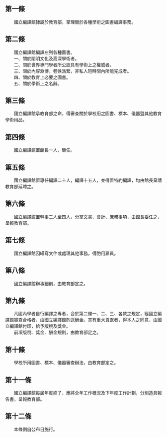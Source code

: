 第一條 
-------
　　國立編譯館隸屬於教育部，掌理關於各種學術之圖書編譯事務。  


第二條 
-------
　　國立編譯館編譯左列各種圖書。  
　　一、關於闡明文化及高深學術者。  
　　二、關於世界專門學者所公認具有學術上之權威者。  
　　三、關於內容淵博，卷帙浩繁，非私人短時間內所能完成者。  
　　四、關於教育上必要之圖書。  
　　五、關於學術上之名辭。  


第三條 
-------
　　國立編譯館承教育部之命，得審查關於學校用之圖書、標本、儀器暨其他教育學術用品。  


第四條 
-------
　　國立編譯館置館長一人，簡任。  


第五條 
-------
　　國立編譯館置專任編譯二十人，編譯十五人，並得置特約編譯，均由館長呈請教育部延聘之。  


第六條 
-------
　　國立編譯館置幹事二人至四人，分掌文書、會計、庶務事項，由館長委任之，呈報教育部。  


第七條 
-------
　　國立編譯館因繕寫文件或處理其他事務，得酌用雇員。  


第八條 
-------
　　國立編譯館辦事細則，由教育部定之。  


第九條 
-------
　　凡國內學者自行編譯之專者，合於第二條一、二、三、各款之規定，經國立編譯館審查合格者，由國立編譯館酌送酬金。其有重大貢獻者，得本人之同意，由國立編譯館付印，給予版稅及獎金。  
　　前項版稅、獎金、酬金規則，由教育部定之。  


第十條 
-------
　　學校所用圖書、標本、儀器審查辦法，由教育部定之。  


第十一條 
---------
　　國立編譯館每屆年度終了，應將全年工作概況及下年度工作計劃，分別造具報告書，呈報教育部。  


第十二條 
---------
　　本條例自公布日施行。